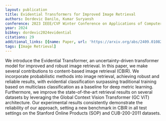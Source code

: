 ```yaml
---
layout: publication
title: Evidential Transformers for Improved Image Retrieval
authors: Dordevic Danilo, Kumar Suryansh
conference: 2023 IEEE/CVF Winter Conference on Applications of Computer Vision (WACV)
year: 2024
bibkey: dordevic2024evidential
citations: 29
additional_links: [{name: Paper, url: 'https://arxiv.org/abs/2409.01082'}]
tags: [Image Retrieval]
---
```

We introduce the Evidential Transformer, an uncertainty-driven transformer
model for improved and robust image retrieval. In this paper, we make several
contributions to content-based image retrieval (CBIR). We incorporate
probabilistic methods into image retrieval, achieving robust and reliable
results, with evidential classification surpassing traditional training based
on multiclass classification as a baseline for deep metric learning.
Furthermore, we improve the state-of-the-art retrieval results on several
datasets by leveraging the Global Context Vision Transformer (GC ViT)
architecture. Our experimental results consistently demonstrate the reliability
of our approach, setting a new benchmark in CBIR in all test settings on the
Stanford Online Products (SOP) and CUB-200-2011 datasets.